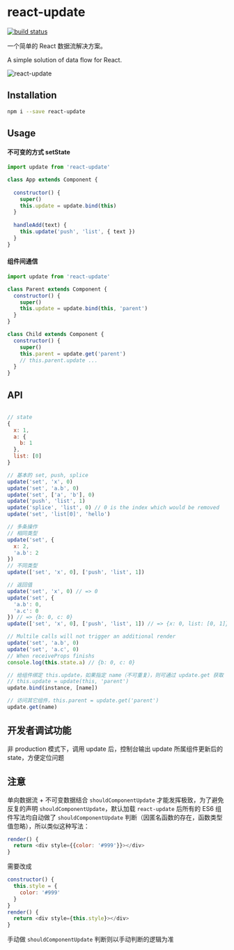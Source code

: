 # react-update

[![build status](https://img.shields.io/travis/jianghai/react-update.svg)](https://travis-ci.org/jianghai/react-update)

一个简单的 React 数据流解决方案。

A simple solution of data flow for React.

![react-update](https://rawgit.com/jianghai/react-update/master/workflow.svg)

## Installation

```sh
npm i --save react-update
```

## Usage

#### 不可变的方式 setState

```javascript
import update from 'react-update'

class App extends Component {
  
  constructor() {
    super()
    this.update = update.bind(this)
  }
  
  handleAdd(text) {
    this.update('push', 'list', { text })
  }
}
```

#### 组件间通信

```javascript
import update from 'react-update'

class Parent extends Component {
  constructor() {
    super()
    this.update = update.bind(this, 'parent')
  }
}

class Child extends Component {
  constructor() {
    super()
    this.parent = update.get('parent')
    // this.parent.update ...
  }
}
```

## API

```javascript

// state
{
  x: 1,
  a: {
    b: 1
  },
  list: [0]
}

// 基本的 set, push, splice
update('set', 'x', 0)
update('set', 'a.b', 0)
update('set', ['a', 'b'], 0)
update('push', 'list', 1)
update('splice', 'list', 0) // 0 is the index which would be removed
update('set', 'list[0]', 'hello')

// 多条操作
// 相同类型
update('set', {
  x: 2,
  'a.b': 2
})
// 不同类型
update(['set', 'x', 0], ['push', 'list', 1])

// 返回值
update('set', 'x', 0) // => 0
update('set', {
  'a.b': 0, 
  'a.c': 0
}) // => {b: 0, c: 0}
update(['set', 'x', 0], ['push', 'list', 1]) // => {x: 0, list: [0, 1]}

// Multile calls will not trigger an additional render
update('set', 'a.b', 0)
update('set', 'a.c', 0)
// When receiveProps finishs
console.log(this.state.a) // {b: 0, c: 0}

// 给组件绑定 this.update，如果指定 name（不可重复），则可通过 update.get 获取
// this.update = update(this, 'parent')
update.bind(instance, [name])

// 访问其它组件，this.parent = update.get('parent')
update.get(name)
```

## 开发者调试功能

非 production 模式下，调用 update 后，控制台输出 update 所属组件更新后的 state，方便定位问题


## 注意

单向数据流 + 不可变数据结合 `shouldComponentUpdate` 才能发挥极致，为了避免反复的声明 `shouldComponentUpdate`，默认加载 `react-update` 后所有的 ES6 组件写法均自动做了 `shouldComponentUpdate` 判断（因匿名函数的存在，函数类型值忽略），所以类似这种写法：

```javascript
render() {
  return <div style={{color: '#999'}}></div>
}
```

需要改成

```javascript
constructor() {
  this.style = {
    color: '#999'
  }
}
render() {
  return <div style={this.style}></div>
}
```

手动做 `shouldComponentUpdate` 判断则以手动判断的逻辑为准